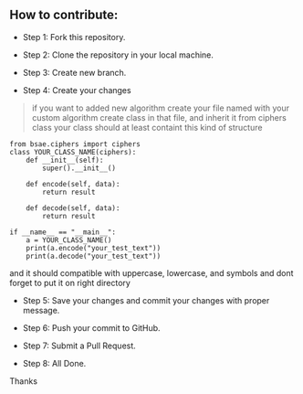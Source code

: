 ## How to contribute:

- Step 1: Fork this repository.

- Step 2: Clone the repository in your local machine.

- Step 3: Create new branch.

- Step 4: Create your changes

> if you want to added new algorithm
create your file named with your custom algorithm
create class in that file, and inherit it from ciphers class
your class should at least containt this kind of structure
```
from bsae.ciphers import ciphers
class YOUR_CLASS_NAME(ciphers):
    def __init__(self):
        super().__init__()
        
    def encode(self, data):
        return result
        
    def decode(self, data):
        return result
        
if __name__ == "__main__":
    a = YOUR_CLASS_NAME()
    print(a.encode("your_test_text"))
    print(a.decode("your_test_text"))
```
and it should compatible with uppercase, lowercase, and symbols
and dont forget to put it on right directory

- Step 5: Save your changes and commit your changes with proper message.

- Step 6: Push your commit to GitHub.

- Step 7: Submit a Pull Request.

- Step 8: All Done.

Thanks 
